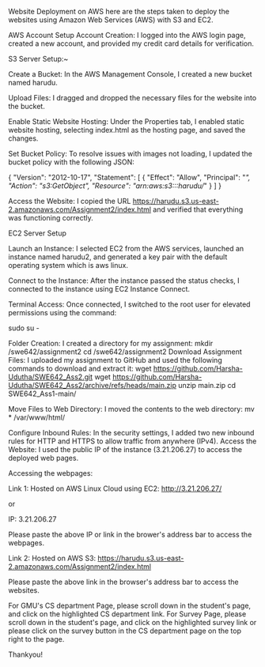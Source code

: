 Website Deployment on AWS
here are the steps taken to deploy the websites using Amazon Web Services (AWS) with S3 and EC2.

AWS Account Setup
Account Creation: I logged into the AWS login page, created a new account, and provided my credit card details for verification.

S3 Server Setup:~

Create a Bucket:
In the AWS Management Console, I created a new bucket named harudu.

Upload Files:
I dragged and dropped the necessary files for the website into the bucket.

Enable Static Website Hosting:
Under the Properties tab, I enabled static website hosting, selecting index.html as the hosting page, and saved the changes.

Set Bucket Policy:
To resolve issues with images not loading, I updated the bucket policy with the following JSON:

{
    "Version": "2012-10-17",
    "Statement": 
    [
        {
            "Effect": "Allow",
            "Principal": "*",
            "Action": "s3:GetObject",
            "Resource": "arn:aws:s3:::harudu/*"
        }
    ]
}

Access the Website:
I copied the URL https://harudu.s3.us-east-2.amazonaws.com/Assignment2/index.html and verified that everything was functioning correctly.




EC2 Server Setup

Launch an Instance:
I selected EC2 from the AWS services, launched an instance named harudu2, and generated a key pair with the default operating system which is aws linux.

Connect to the Instance:
After the instance passed the status checks, I connected to the instance using EC2 Instance Connect.

Terminal Access:
Once connected, I switched to the root user for elevated permissions using the command:

sudo su -

Folder Creation:
I created a directory for my assignment:
mkdir /swe642/assignment2
cd /swe642/assignment2
Download Assignment Files:
I uploaded my assignment to GitHub and used the following commands to download and extract it:
wget https://github.com/Harsha-Udutha/SWE642_Ass2.git
wget https://github.com/Harsha-Udutha/SWE642_Ass2/archive/refs/heads/main.zip
unzip main.zip
cd SWE642_Ass1-main/

Move Files to Web Directory:
I moved the contents to the web directory:
mv * /var/www/html/

Configure Inbound Rules:
In the security settings, I added two new inbound rules for HTTP and HTTPS to allow traffic from anywhere (IPv4).
Access the Website:
I used the public IP of the instance (3.21.206.27) to access the deployed web pages.


Accessing the webpages:

Link 1: Hosted on AWS Linux Cloud using EC2:
http://3.21.206.27/

or

IP: 3.21.206.27

Please paste the above IP or link in the brower's address bar to access the webpages.

Link 2: Hosted on AWS S3:
https://harudu.s3.us-east-2.amazonaws.com/Assignment2/index.html

Please paste the above link in the browser's address bar to access the websites.


For GMU's CS department Page, please scroll down in the student's page, and click on the highlighted CS department link.
For Survey Page, please scroll down in the student's page, and click on the highlighted survey link or please click on the survey button in the CS department page on the top right to the page.

Thankyou!